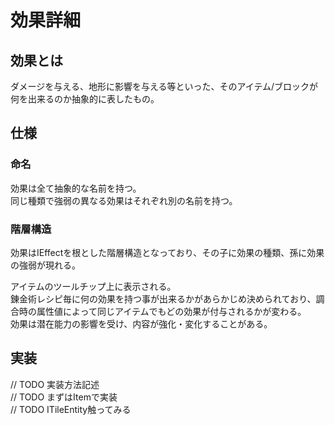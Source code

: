 # 効果詳細

## 効果とは
ダメージを与える、地形に影響を与える等といった、そのアイテム/ブロックが何を出来るのか抽象的に表したもの。  

## 仕様

### 命名
効果は全て抽象的な名前を持つ。  
同じ種類で強弱の異なる効果はそれぞれ別の名前を持つ。  

### 階層構造
効果はIEffectを根とした階層構造となっており、その子に効果の種類、孫に効果の強弱が現れる。


アイテムのツールチップ上に表示される。  
錬金術レシピ毎に何の効果を持つ事が出来るかがあらかじめ決められており、調合時の属性値によって同じアイテムでもどの効果が付与されるかが変わる。  
効果は潜在能力の影響を受け、内容が強化・変化することがある。

## 実装


// TODO 実装方法記述  
// TODO まずはItemで実装  
// TODO ITileEntity触ってみる